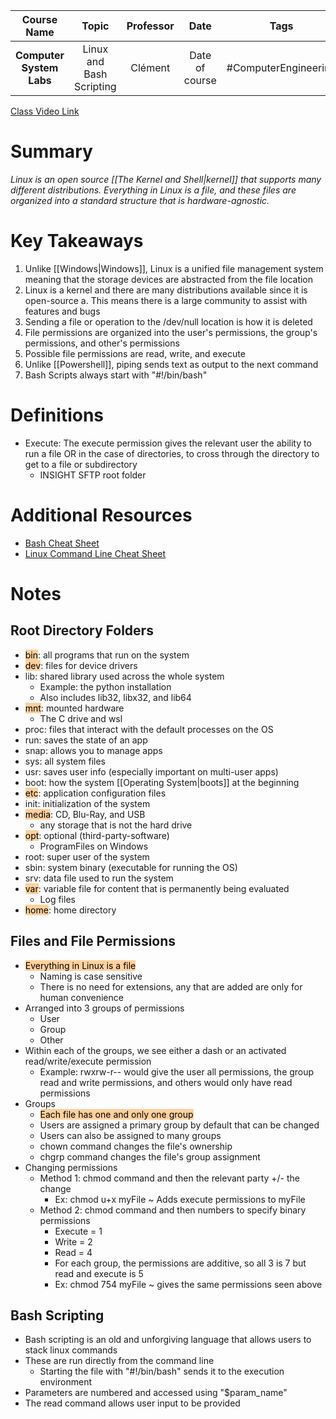 |       Course Name        |          Topic           | Professor |      Date      |         Tags          |
| :----------------------: | :----------------------: | :-------: | :------------: | :-------------------: |
| **Computer System Labs** | Linux and Bash Scripting |  Clément  | Date of course | #ComputerEngineering  |

[Class Video Link](https://dstisas-my.sharepoint.com/personal/ronald_fisher_nuc_dsti_institute/_layouts/15/stream.aspx?id=%2Fpersonal%2Fronald%5Ffisher%5Fnuc%5Fdsti%5Finstitute%2FDocuments%2FRecordings%2FS24%2DWarmUp%20%2D%20One%2DTime%2DLink%2D20240417%5F092420%2DMeeting%20Recording%2Emp4&nav=eyJyZWZlcnJhbEluZm8iOnsicmVmZXJyYWxBcHAiOiJTdHJlYW1XZWJBcHAiLCJyZWZlcnJhbFZpZXciOiJTaGFyZURpYWxvZy1MaW5rIiwicmVmZXJyYWxBcHBQbGF0Zm9ybSI6IldlYiIsInJlZmVycmFsTW9kZSI6InZpZXcifX0%3D&nav=eyJyZWZlcnJhbEluZm8iOnsicmVmZXJyYWxBcHAiOiJTdHJlYW1XZWJBcHAiLCJyZWZlcnJhbFZpZXciOiJTaGFyZURpYWxvZy1MaW5rIiwicmVmZXJyYWxBcHBQbGF0Zm9ybSI6IldlYiIsInJlZmVycmFsTW9kZSI6InZpZXcifX0=&ga=1)

# Summary
*Linux is an open source [[The Kernel and Shell|kernel]] that supports many different distributions. Everything in Linux is a file, and these files are organized into a standard structure that is hardware-agnostic.*

# Key Takeaways
1. Unlike [[Windows|Windows]], Linux is a unified file management system meaning that the storage devices are abstracted from the file location
2. Linux is a kernel and there are many distributions available since it is open-source
	a. This means there is a large community to assist with features and bugs
3. Sending a file or operation to the /dev/null location is how it is deleted
4. File permissions are organized into the user's permissions, the group's permissions, and other's permissions
5. Possible file permissions are read, write, and execute
6. Unlike [[Powershell]], piping sends text as output to the next command
7. Bash Scripts always start with "#!/bin/bash"

# Definitions
- Execute: The execute permission gives the relevant user the ability to run a file OR in the case of directories, to cross through the directory to get to a file or subdirectory
	- INSIGHT SFTP root folder

# Additional Resources
- [Bash Cheat Sheet](https://devhints.io/bash)
- [Linux Command Line Cheat Sheet](https://learn.dsti.institute/pluginfile.php/19586/mod_resource/content/0/linux-command-line.pdf)

# Notes
## Root Directory Folders
- <mark style="background: #FFB86CA6;">bin</mark>: all programs that run on the system
- <mark style="background: #FFB86CA6;">dev</mark>: files for device drivers
- lib: shared library used across the whole system
	- Example: the python installation
	- Also includes lib32, libx32, and lib64
- <mark style="background: #FFB86CA6;">mnt</mark>: mounted hardware
	- The C drive and wsl
- proc: files that interact with the default processes on the OS
- run: saves the state of an app
- snap: allows you to manage apps
- sys: all system files
- usr: saves user info (especially important on multi-user apps)
- boot: how the system [[Operating System|boots]] at the beginning
- <mark style="background: #FFB86CA6;">etc</mark>: application configuration files
- init: initialization of the system
- <mark style="background: #FFB86CA6;">media</mark>: CD, Blu-Ray, and USB
	- any storage that is not the hard drive
- <mark style="background: #FFB86CA6;">opt</mark>: optional (third-party-software)
	- ProgramFiles on Windows
- root: super user of the system
- sbin: system binary (executable for running the OS)
- srv: data file used to run the system
- <mark style="background: #FFB86CA6;">var</mark>: variable file for content that is permanently being evaluated
	- Log files
- <mark style="background: #FFB86CA6;">home</mark>: home directory

## Files and File Permissions
- <mark style="background: #FFB86CA6;">Everything in Linux is a file</mark>
	- Naming is case sensitive
	- There is no need for extensions, any that are added are only for human convenience
- Arranged into 3 groups of permissions
	- User
	- Group
	- Other
- Within each of the groups, we see either a dash or an activated read/write/execute permission
	- Example: rwxrw-r-- would give the user all permissions, the group read and write permissions, and others would only have read permissions
- Groups
	- <mark style="background: #FFB86CA6;">Each file has one and only one group</mark>
	- Users are assigned a primary group by default that can be changed
	- Users can also be assigned to many groups
	- chown command changes the file's ownership
	- chgrp command changes the file's group assignment
- Changing permissions
	- Method 1: chmod command and then the relevant party +/- the change
		- Ex: chmod u+x myFile ~ Adds execute permissions to myFile
	- Method 2: chmod command and then numbers to specify binary permissions
		- Execute = 1
		- Write = 2
		- Read = 4
		- For each group, the permissions are additive, so all 3 is 7 but read and execute is 5
		- Ex: chmod 754 myFile ~ gives the same permissions seen above
## Bash Scripting
- Bash scripting is an old and unforgiving language that allows users to stack linux commands
- These are run directly from the command line
	- Starting the file with "#!/bin/bash" sends it to the execution environment
- Parameters are numbered and accessed using "$param_name"
- The read command allows user input to be provided
